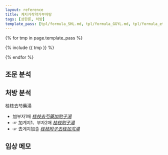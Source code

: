 ```yaml
---
layout: reference
title: 계지거작약가부자탕
tags: [상한론, 처방]
template_pass: [tpl/formula_SHL.md, tpl/formula_GGYL.md, tpl/formula_etc.md]
---
```



{% for tmp in page.template_pass %}

{% include {{ tmp }} %}

{% endfor %}

## 조문 분석

## 처방 분석

桂枝去芍藥湯
* 加부자1매 _[桂枝去芍藥加附子湯]({{site.formulaurl}}/계지거작약가부자탕)_
* ☞ 加계지1、부자2매 _[桂枝附子湯]({{site.formulaurl}}/계지부자탕)_
* ☞ 去계지加출 _[桂枝附子去桂加朮湯]({{site.formulaurl}}/계지부자거계가출탕)_

## 임상 메모
